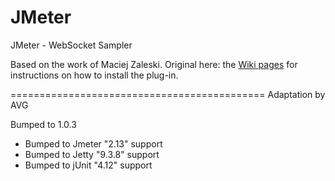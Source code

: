 JMeter
======

JMeter - WebSocket Sampler

Based on the work of Maciej Zaleski. 
Original here: the [Wiki pages](https://github.com/maciejzaleski/JMeter-WebSocketSampler/wiki) for instructions on how to install the plug-in.

============================================
Adaptation by AVG

Bumped to 1.0.3
- Bumped to Jmeter "2.13" support
- Bumped to Jetty "9.3.8" support
- Bumped to jUnit "4.12" support
